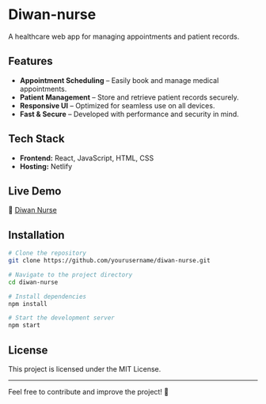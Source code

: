 # Diwan-nurse

A healthcare web app for managing appointments and patient records.

## Features
- **Appointment Scheduling** – Easily book and manage medical appointments.
- **Patient Management** – Store and retrieve patient records securely.
- **Responsive UI** – Optimized for seamless use on all devices.
- **Fast & Secure** – Developed with performance and security in mind.

## Tech Stack
- **Frontend:** React, JavaScript, HTML, CSS
- **Hosting:** Netlify

## Live Demo
🔗 [Diwan Nurse](https://diwan-nurse.netlify.app/)

## Installation
```sh
# Clone the repository
git clone https://github.com/yourusername/diwan-nurse.git

# Navigate to the project directory
cd diwan-nurse

# Install dependencies
npm install

# Start the development server
npm start
```

## License
This project is licensed under the MIT License.

---
Feel free to contribute and improve the project! 🚀
